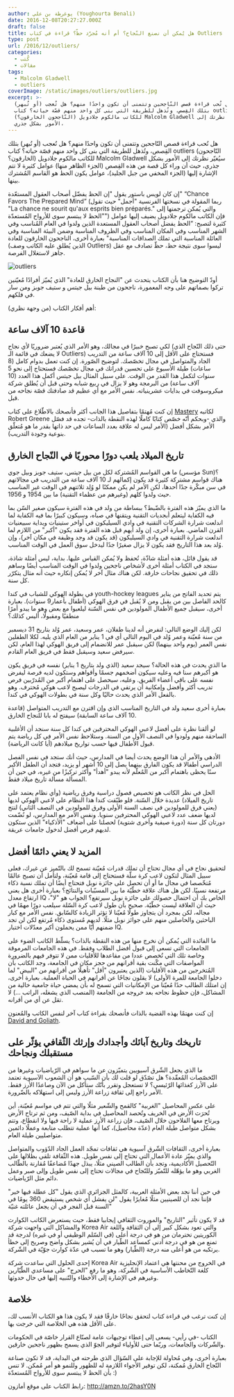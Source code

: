 ```yaml
---
author: يوغرطة بن علي (Youghourta Benali)
date: 2016-12-08T20:27:27.000Z
draft: false
title: هل يُمكن أن نصنع النّجاح؟ أم أنه مُجرّد حظّ؟ قراءة في كتاب Outliers
type: post
url: /2016/12/outliers/
categories:
  - كُتب
  - مقالات
tags:
  - Malcolm Gladwell
  - outliers
coverImage: /static/images/outliers/outliers.jpg
excerpt: >-
  هل تُحب قراءة قصص النّاجحين وتتمنى أن تكون واحدًا منهم؟ هل تُعجب (أو تُبهر)
  بتلك القِصص، وتُذهل للطريقة التي بنى كل واحد منهم قصّة حياته؟ كتاب outliers
  (النّاجحون الخارقون؟) للكاتب مالكوم جلادويل Malcolm Gladwell سيُغيّر نظرتك إلى
  الأمور بشكل جذري،
---
```

هل تُحب قراءة قصص النّاجحين وتتمنى أن تكون واحدًا منهم؟ هل تُعجب (أو تُبهر) بتلك القِصص، وتُذهل للطريقة التي بنى كل واحد منهم قصّة حياته؟ كتاب outliers (النّاجحون الخارقون؟) للكاتب مالكوم جلادويل Malcolm Gladwell سيُغيّر نظرتك إلى الأمور بشكل جذري، حيث أن وراء كل قصة من هذه القِصص (الجزء الظاهر منها) عوامل كثيرة لا تتم الإشارة إليها (الجزء المخفي من جبل الجليد)، عوامل يكون الحظ هو القاسم المُشترك بينها.

إن كان لويس باستور يقول "إن الحظ يفضّل أصحاب العقول المستعّدة" “Chance Favors The Prepared Mind” (ربما المقولة في نسختها الفرنسية "أجمل" حيث تقول "La chance ne sourit qu'aux esprits bien préparés." والتي يُمكن ترجمتها إلى "الحظ لا يبتسم سوى للأرواح المُستعدّة") فإن الكاتب مالكوم جلادويل يضيف إليها عوامل كثيرة لتصبح: “الحظ يفضل أصحاب العقول المستعدة الذين ولدوا في العام المُناسب وفي الشهر المناسب وفي المكان المناسب وفي الظروف المناسبة وضمن البيئة المناسبة وفي العائلة المناسبة التي تملك الصداقات المناسبة" بعبارة أخرى، الناجحون الخارقون للعادة (الذين يُطلق عليه الكاتب وصف Outliers) ليسوا سوى نتيجة حظ، حظّ تصادف مع عقل جاهز لاستغلال الفرصة.

![outliers](/static/images/outliers/outliers.jpg)

أودّ التوضيح هنا بأن الكتاب يتحدث عن "النجاح الخارق للعادة" الذي يُميّز أفرادًا مُعيّنين تركوا بصماتهم على وجه المعمورة، ناجحون من طينة بيل جيتس و ستيف جوبز ومن سار في فلكهم.

أهم أفكار الكتاب (من وجهة نظري):

## قاعدة 10 آلاف ساعة

لكي تصبح خبيرًا في مجالك، وهو الأمر الذي يُعتبر ضروريًا لأي نجاح (حتى ذلك النّجاح الذي لا يضعك في قائمة الـ Outliers) فستحتاج على الأقل إلى 10 آلاف ساعة من التدريب الجاد والمتواصل في مجال تخصّصك. لتوضيح الصّورة. إن كنت تعمل بدوام كامل (8 ساعات) طيلة الأسبوع على تحسين قدراتك في مجال تخصّصك فستحتاج إلى نحو 5 سنوات لتكمل هذا القدر من الوقت. على سبيل المثال بيل جيتس أكمل هذا العدد (10 آلاف ساعة) من البرمجة وهو لا يزال في ربيع شبابه وحتى قبل أن يُطلق شركة ميكروسوفت في بدايات عشرينياته. نفس الأمر مع أي عظيم قد صادفتك قصّة نجاحه من قبل.

إن كنت مُهتمًا بتفاصيل هذا الجانب أكثر فأنصحك بالاطّلاع على كتاب [Mastery](http://amzn.to/2g4wg1o) لكاتبه Robert Greene والذي -وبحكم أنّه خصّص كتابًا كاملًا لهذه النقطة بالذات- تجده قد فصّل الأمر بشكل أفضل (الأمر ليس له علاقة بعدد الساعات في حد ذاتها بقدر ما هو مُتعلّق بنوعية وجودة التدريب).

## تاريخ الميلاد يلعب دورًا محوريًا في النّجاح الخارق

ما هي القواسم المُشتركة لكل من بيل جيتس، ستيف جوبز وبيل جوي (مؤسس Sun)؟ هناك قواسم مشتركة كثيرة قد يكون إكمالهم لـ 10 آلاف ساعة من التدريب في مجالاتهم في سن مبكّرة جدًا أحدها، لكن الأمر لم يكن ممكنًا لو وُلِد ثلاثتهم في الوقت غير المناسب حيث ولدوا كلهم (وغيرهم من عظماء التقنية) ما بين 1954 و 1956.

ما الذي يميّز هذه الفترة بالضّبط؟ ببساطة من ولد في هذه الفترة سيكون صغير السّن بما فيه الكفاية ليتعلم أبجديات التقنية ويتقنها في صباه، وسيكون كبيرًا بما فيه الكفاية لما اندلعت شرارة الشركات التقنية في وادي السيليكون في أواخر ستينيات وبداية سبيعنيات القرن الماضي. بعبارة أخرى، إن ولد أيهم قبل هذه الفترة فقد يكون "أكبر" من اللازم لما اندلعت شرارة التقنية في وادي السيليكون (قد يكون قد وجد وظيفة في مكان آخر)، وإن وُلد بعد هذا التاريخ فقد يكون لا يزال صغيرًا جدًا ليدخل سوق العمل في الوقت المناسب.

قد يقول قائل، هذه أمثلة شاذّة، تُحفظ ولا يُمكن القياس عليها. بداية، ليس أمثلة شاذة، ستجد في الكتاب أمثلة أخرى لأشخاص ناجحين ولدوا في الوقت المناسب أيضًا وساهم ذلك في تحقيق نجاحات خارقة. لكن هناك مثال آخر لا يُمكن إنكاره حيث أنه مثال يتكرّر كل سنة.

في بطولة الهوكي للشباب في كندا youth-hockey leagues يتم تحديد الفاتح من يناير كالحد الفاصل بين من يقبل ومن لا يُقبل في فرق الهوكي (أطفال بأعمار9 سنوات). بعبارة أخرى، سيقبل جميع الأطفال المولودين في نفس السّنة ليلعبوا مع بعض وهو ما يبدو أمرًا منطقيًا ومقبولًا، أليس كذلك؟

لكن إليك الوضع التالي: لنفرض أنه لدينا طفلان، عمر وسعيد، عمر وُلد بتاريخ 31 ديسمبر من سنة مُعيّنة وعمر وُلد في اليوم التالي أي في 1 يناير من العام الذي يليه. لكلا الطفلين نفس العمر (يوم واحد بينهما) لكن سيقبل عمر للانضمام إلى فريق الهوكي لهذا العام، لكن سيرفض سعيد وسيقبل فقط في فريق العام القادم.

ما الذي يحدث في هذه الحالة؟ سيجد سعيد (الذي ولد بتاريخ 1 يناير) نفسه في فريق يكون هو أكبرهم سنا فيه وعليه سيكون أضخمهم جسمًا وأقواهم وستكون لديه فرصة ليفرض نفسه على باقي أعضاء الفريق. وعليه، سيحصل على اهتمام أكبر من المُدرّبين فرص تدريب أكثر وأفضل وإمكانية أن يرتقي في الدرجات ليصبح لاعب هوكي مُحترف. وهو بالفعل الأمر الذي يحدث حاليًا وكل سنة في بطولات الهوكي في كندا.

بعبارة أخرى سعيد ولد في التاريخ المناسب الذي وإن اقترن مع التدريب المتواصل (قاعدة 10 آلاف ساعة السابقة) سيفتح له بابا للنجاح الخارق.

لو ألقنا نظرة على أفضل لاعبي الهوكي المحترفين في كندا كل سنة سنجد أن الأغلبية الساحقة منهم ولودوا في النصف الأول من السنة. وستلاحظ نفس الأمر في كل رياضة يتم قبول الأطفال فيها حسب تواريخ ميلادهم (أيا كانت الرياضة).

الأدهى والأمر أن هذا الوضع يحدث أيضا في المدارس، حيث أنك ستجد في نفس الفصل الدراسي أطفالا قد يكون الفارق بينهما يصل إلى 10 أشهر أو يزيد، فتجد أن الطفل الأكبر سنًا يحظى باهتمام أكبر من المُعلّم لأنه يبدو "أهدأ" وأكثر تركيزًا من غيره، في حين أن المسألة مسألة تاريخ ميلاد فقط.

الحل في نظر الكاتب هو تخصيص فصول دراسية وفرق رياضية (وأي نظام يعتمد على تاريخ الميلاد) عديدة خلال السّنة. فلو طبّقت كندا هذا النظام على لاعبي الهوكي لديها (يعني فرق للمولودين في نصف السنة الأولى وفرق للمولودين في النصف الثاني) لنتج لديها ضعف عدد لاعبي الهوكي المحترفين سنويا. ونفس الأمر مع المدارس، لو نُضّمت دورتان كل سنة (دورة صيفية وأخرى شتوية) لحصلنا على أضعاف "الأذكياء" الذين ستكون لديهم فرص أفضل لدخول جامعات عريقة.

## المزيد لا يعني دائمًا أفضل

لتحقيق نجاح في أي مجال تحتاج أن تملك قدرات مُعيّنة تسمح لك بالتّميز عن غيرك، فعلى سبيل المثال لتكون لاعب كرة سلّة فستحتاج إلى قامة مُعيّنة، ولتأمل أن تصبح عالمًا مُتخّصصا في مجال ما أو أن تحصل على جائزة نوبل فتحتاج أيضًا أن تملك نسبة ذكاء مرتفعة نسبيًا. لكن هل هناك علاقة خطّيّة ما بين المسبّبات والنتائج؟ بعبارة أخرى هل يعني ارتفاع معدل IQ الخاص بك أن احتمال حصولك على جائزة نوبل سيرتفع؟ الجواب هو "لا"، حيث أن العلاقة ليست خطّيّة. صحيح بأن طول لاعب كرة السّلة سيلعب دورًا مهمًا في مجاله، لكن بمجرد أن يتجاوز طولًا مُعيّنا لا تؤثر الزيادة كالسّابق. نفس الأمر مع كبار الباحثين والحاصلين منهم على جوائز نوبل مثلًا. لديهم مُستوى ذكاء مُرتفع لكن لن تجد ضمنهم أيّا ممن يحملون أكبر معدّلات اختبار IQ.

ما الفائدة التي يُمكن أن نخرج منها من هذه النقطة بالذات؟ يسلّط الكاتب الضوء على الجامعات التي تسعى إلى قبول أفضل الطلاب وفقط. في هذه الجامعات المرموقة وخاصة تلك التي تُخصص عددا من مقاعدها للأقليات ممن لا تتوفر فيهم بالضرورة المواصفات التي مكّنت بقية أقرانهم من حجز مكان في الجامعة، وجد الكاتب بأن المُتخرجين من هذه الأقليات (الذين يعتبرون "أقل" تأهيلًا من أقرانهم من "البيض" لما دخلوا الجامعة للمرة الأولى) لا يقلون نجاحًا عن أقرانهم في الحياة العملية. بعبارة أخرى، إن امتلك الطالب حدًا مُعيّنا من الإمكانيات التي تسمح له بأن يمضي حياة جامعية خالية من المشاكل، فإن حظوظ نجاحه بعد خروجه من الجامعة (المنصب الذي يشغله، الراتب …) لا تقل عن أي من أقرانه.

إن كنت مهتمًا بهذه القضية بالذات فأنصحك بقراءة كتاب آخر لنفس الكاتب والمُعنون [David and Goliath](http://amzn.to/2fa4lfI).

## تاريخك وتاريخ آبائك وأجدادك وإرثك الثّقافي يؤثّر على مستقبلك ونجاحك

ما الذي يجعل الشّرق آسيويين يتميّزون عن ما سواهم في الرّياضيات وغيرها من التّخصّصات المُعقّدة؟ هل تصّدّق لو قلت لك بأن السّبب هو أن الشعوب الآسيوية تعتمد على الأرز كغذائها الرّئيسي؟ لا تستعجل وتقرر بأنّك ستأكل من الآن وصاعدًا الأرز فقط. الأمر راجع إلى ثقافة زراعة الأرز وليس إلى استهلاكه بالضّرورة.

على عكس المحاصيل "الغربية" كالقمح والشّعير مثلًا والتي تتم في مواسم مُعيّنة، أين تُحرَث الأرض في الخريف وتُحصد المحاصيل في بداية الصّيف، ومن ثم ترتاح الأرض ويرتاح معها الفلاحون خلال الصّيف، فإن زراعة الأرز عملية لا راحة فيها ولا انقطاع، وتتم بشكل متواصل طيلة العام (عدّة محاصيل)، كما أنها عملية تتطلب متابعة وعملًا دائمين متواصليين طيلة العام.

بعبارة أخرى، الثقافات الشّرق آسيوية هي ثقافات تمجّد العمل الجاد الدّؤوب والمتواصل والذي يميّز عادة الأعمال التي تحتاج إلى نفس طويل. هذه الثّقافة تلقي بظلالها على التّحصيل الأكاديمية، وتجد بأن الطالب الصيني مثلًا، يبذل جهدًا مٌضاعفًا مُقارنة بالطّالب الغربي وهو ما يؤهّله للتّميّز وللنّجاح في مجالات تحتاج إلى نفس طويل وإلى صبر وعمل دائم مثل الرّياضيات.

في حين أننا نجد بعض الأمثلة العربية، كالمثل الجزائري الذي يقول "كل عطلة فيها خير" فإننا نجد أن للصينيين مثلًا مُغايرًا يقول "لن يفشل أي شخص يستيقض 360 يومًا في السنة قبل الفجر في أن يجعل عائلته غنيّة"

قد لا يكون تأثير "التاريخ" والموروث الثقافي إيجابيا فقط، حيث يستعرض الكاتب الكوارث والمشاكل التي واجهت شركة Korea Air والتي تعود بشكل كبير إلى أن الثقافة واللغة الكوريتين تحترمان من هو في درجة أعلى (في السّلم الوظيفي أو في غيره) لدرجة قد تمنع من هو في درجة أدنى كمساعد الطّيار في أن يُشير بشكل واضح وصريح إلى خطأ يرتكبه من هو أعلى منه درجة (الطّيار) وهو ما تسبب في عدّة كوارث جوّيّة في الشّركة.

إحدى الحلول التي ساعدت شركة Korea Air في الخروج من محنتها هي اعتماد الإنجليزية كلغة التّخاطب الأساسية في الشّركة، وهو ما رفع "الحرج" على مساعدي الطّيّارين وغيرهم في الإشارة إلى الأخطاء والتّنبيه إليها في حال حدوثها.

## خلاصة

إن كنت ترغب في قراءة كتاب لتحقق نجاحًا خارقًا فقد لا يكون هذا هو الكتاب الأنسب لك، على الأقل هذه هي الخلاصة التي خرجت بها.

الكتاب -في رأيي- يسعى إلى إعطاء توجيهات عامة لصنّاع القرار خاصّة في الحكومات والشّركات والجامعات، وربّما حتى للأولياء لتوفير الجوّ الذي يسمح بظهور ناجحين خارقين.

بعبارة أخرى، وفي مُحاولة للإجابة على السّؤال الذي طرحته في البداية، قد لا تكون صناعة النّجاح الخارق مُمكنة، لكن توفير الأجواء اللازمة له للظهور وللنمو هو أمر مُمكن. لا تنس بأن الحظ لا يبتسم سوى للأرواح المُستعدّة :)

رابط الكتاب على موقع أمازون: <http://amzn.to/2hasY0N>

